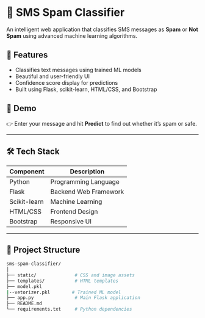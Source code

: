 # 📩 SMS Spam Classifier

An intelligent web application that classifies SMS messages as **Spam** or **Not Spam** using advanced machine learning algorithms.

## 🌟 Features

- Classifies text messages using trained ML models
- Beautiful and user-friendly UI
- Confidence score display for predictions
- Built using Flask, scikit-learn, HTML/CSS, and Bootstrap


## 🚀 Demo

👉 Enter your message and hit **Predict** to find out whether it’s spam or safe.

---

## 🛠️ Tech Stack

| Component     | Description                         |
|---------------|-------------------------------------|
| Python        | Programming Language                |
| Flask         | Backend Web Framework               |
| Scikit-learn  | Machine Learning                    |
| HTML/CSS      | Frontend Design                     |
| Bootstrap     | Responsive UI                       |

---

## 📂 Project Structure

```bash
sms-spam-classifier/
│
├── static/              # CSS and image assets
├── templates/           # HTML templates
├── model.pkl
|--vetorizer.pkl        # Trained ML model
├── app.py               # Main Flask application
├── README.md
└── requirements.txt     # Python dependencies
